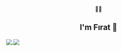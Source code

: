 <p align="center" width="92">👨‍💻</p>
<h2 align="center">I'm Fırat 👾</h2>

<a href="">
  <img align="center" src="https://github-readme-stats.vercel.app/api?username=firatksee&include_all_commits=true&count_private=true&show_icons=true&theme=transparent&hide_border=true" />
</a>
<a href="">
  <img align="center" src="https://github-readme-stats.vercel.app/api/top-langs/?username=firatksee&langs_count=10" />
</a>
